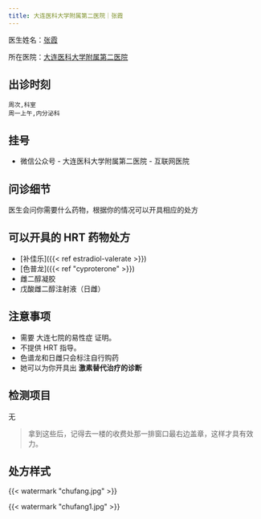 ```yaml
---
title: 大连医科大学附属第二医院｜张霞
---
```


医生姓名：[张霞](https://www.haodf.com/doctor/9032018519.html)

所在医院：[大连医科大学附属第二医院](https://www.amap.com/place/B019B0AOZE)


## 出诊时刻

```csv
周次,科室
周一上午,内分泌科
```

## 挂号

- 微信公众号 -  大连医科大学附属第二医院 - 互联网医院

## 问诊细节

医生会问你需要什么药物，根据你的情况可以开具相应的处方

## 可以开具的 HRT 药物处方

- [补佳乐]({{< ref estradiol-valerate >}})
- [色普龙]({{< ref "cyproterone" >}})
- 雌二醇凝胶
- 戊酸雌二醇注射液（日雌）

## 注意事项

- 需要 大连七院的易性症 证明。
- 不提供 HRT 指导。
- 色谱龙和日雌只会标注自行购药
- 她可以为你开具出
**激素替代治疗的诊断**

## 检测项目

无

> 拿到这些后，记得去一楼的收费处那一排窗口最右边盖章，这样才具有效力。

## 处方样式

{{< watermark "chufang.jpg" >}}

{{< watermark "chufang1.jpg" >}}
